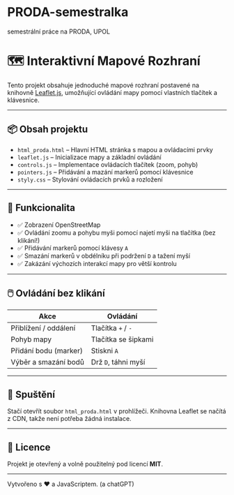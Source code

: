 # PRODA-semestralka
semestrální práce na PRODA, UPOL

# 🗺️ Interaktivní Mapové Rozhraní

Tento projekt obsahuje jednoduché mapové rozhraní postavené na knihovně [Leaflet.js](https://leafletjs.com/), umožňující ovládání mapy pomocí vlastních tlačítek a klávesnice.

---

## 📦 Obsah projektu

- `html_proda.html` – Hlavní HTML stránka s mapou a ovládacími prvky
- `leaflet.js` – Inicializace mapy a základní ovládání
- `controls.js` – Implementace ovládacích tlačítek (zoom, pohyb)
- `pointers.js` – Přidávání a mazání markerů pomocí klávesnice
- `styly.css` – Stylování ovládacích prvků a rozložení

---

## 🧭 Funkcionalita

- ✅ Zobrazení OpenStreetMap
- ✅ Ovládání zoomu a pohybu myši pomocí najetí myši na tlačítka (bez klikání!)
- ✅ Přidávání markerů pomocí klávesy `A`
- ✅ Smazání markerů v obdélníku při podržení `D` a tažení myší
- ✅ Zakázání výchozích interakcí mapy pro větší kontrolu

---

## 🖱️ Ovládání bez klikání

| Akce                          | Ovládání                 |
|------------------------------|--------------------------|
| Přiblížení / oddálení        | Tlačítka `+` / `-`       |
| Pohyb mapy                   | Tlačítka se šipkami      |
| Přidání bodu (marker)        | Stiskni `A`              |
| Výběr a smazání bodů         | Drž `D`, táhni myší      |

---

## 🚀 Spuštění

Stačí otevřít soubor `html_proda.html` v prohlížeči. Knihovna Leaflet se načítá z CDN, takže není potřeba žádná instalace.

---

## 📄 Licence

Projekt je otevřený a volně použitelný pod licencí **MIT**.

---

Vytvořeno s ❤️ a JavaScriptem. (a chatGPT)
